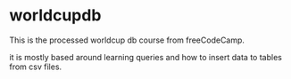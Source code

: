 # worldcupdb

This is the processed worldcup db course from freeCodeCamp.

it is mostly based around learning queries and how to insert data to tables from csv files.
